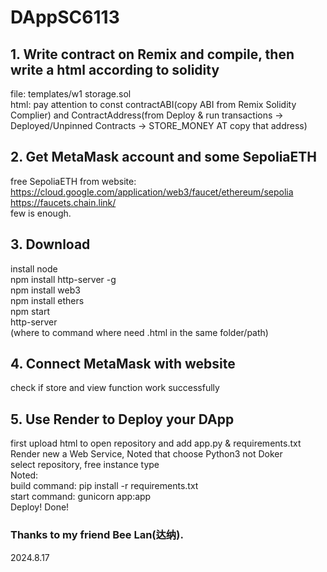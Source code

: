 # DAppSC6113
## 1. Write contract on Remix and compile, then write a html according to solidity 
file: templates/w1 storage.sol  
html: pay attention to const contractABI(copy ABI from Remix Solidity Complier) and ContractAddress(from Deploy & run transactions -> Deployed/Unpinned Contracts -> STORE_MONEY AT copy that address)
## 2. Get MetaMask account and some SepoliaETH
free SepoliaETH from website:  
https://cloud.google.com/application/web3/faucet/ethereum/sepolia  
https://faucets.chain.link/  
few is enough.
## 3. Download 
install node  
npm install http-server -g  
npm install web3  
npm install ethers  
npm start    
http-server  
(where to command where need .html in the same folder/path)
## 4. Connect MetaMask with website
check if store and view function work successfully
## 5. Use Render to Deploy your DApp
first upload html to open repository and add app.py & requirements.txt  
Render new a Web Service, Noted that choose Python3 not Doker  
select repository, free instance type  
Noted:   
build command: pip install -r requirements.txt  
start command: gunicorn app:app  
Deploy! Done!  
    
### Thanks to my friend Bee Lan(达纳).  
2024.8.17   
